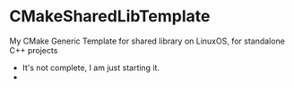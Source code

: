 # CMakeSharedLibTemplate
My CMake Generic Template for shared library on LinuxOS, for standalone C++ projects

- It's not complete, I am just starting it.
- 

